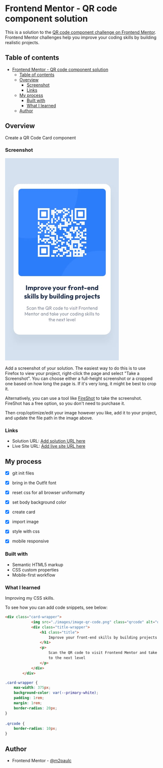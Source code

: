 # Frontend Mentor - QR code component solution

This is a solution to the [QR code component challenge on Frontend Mentor](https://www.frontendmentor.io/challenges/qr-code-component-iux_sIO_H). Frontend Mentor challenges help you improve your coding skills by building realistic projects. 

## Table of contents

- [Frontend Mentor - QR code component solution](#frontend-mentor---qr-code-component-solution)
  - [Table of contents](#table-of-contents)
  - [Overview](#overview)
    - [Screenshot](#screenshot)
    - [Links](#links)
  - [My process](#my-process)
    - [Built with](#built-with)
    - [What I learned](#what-i-learned)
  - [Author](#author)

## Overview

Create a QR Code Card component

### Screenshot

<img src="./design/mobile-design.jpg"/>

Add a screenshot of your solution. The easiest way to do this is to use Firefox to view your project, right-click the page and select "Take a Screenshot". You can choose either a full-height screenshot or a cropped one based on how long the page is. If it's very long, it might be best to crop it.

Alternatively, you can use a tool like [FireShot](https://getfireshot.com/) to take the screenshot. FireShot has a free option, so you don't need to purchase it. 

Then crop/optimize/edit your image however you like, add it to your project, and update the file path in the image above.

### Links

- Solution URL: [Add solution URL here](https://your-solution-url.com)
- Live Site URL: [Add live site URL here](https://your-live-site-url.com)

## My process
- [x] git init files
- [x] bring in the Outfit font
- [x] reset css for all browser uniformatty
- [x] set body background color
- [x] create card
- [x] import image
- [x] style with css 
- [x] mobile responsive


### Built with

- Semantic HTML5 markup
- CSS custom properties
- Mobile-first workflow

### What I learned

Improving my CSS skills. 

To see how you can add code snippets, see below:

```html
<div class="card-wrapper">
			<img src="./images/image-qr-code.png" class="qrcode" alt="qr code" />
			<div class="title-wrapper">
				<h1 class="title">
					Improve your front-end skills by building projects
				</h1>
				<p>
					Scan the QR code to visit Frontend Mentor and take your coding skills
					to the next level
				</p>
			</div>
		</div>
```
```css
.card-wrapper {
	max-width: 375px;
	background-color: var(--primary-white);
	padding: 1rem;
	margin: 1rem;
	border-radius: 20px;
}

.qrcode {
	border-radius: 10px;
}
```

## Author

- Frontend Mentor - [@m2paulc](https://www.frontendmentor.io/profile/m2paulc)

